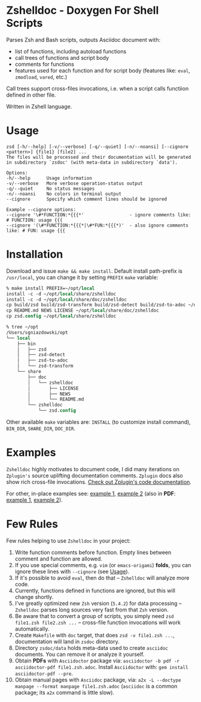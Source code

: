 # Zshelldoc - Doxygen For Shell Scripts

Parses Zsh and Bash scripts, outputs Asciidoc document with:
- list of functions, including autoload functions
- call trees of functions and script body
- comments for functions
- features used for each function and for script body (features like: `eval`, `zmodload`, `vared`, etc.)

Call trees support cross-files invocations, i.e. when a script calls functiion defined in other file.

Written in Zshell language.

# Usage

```
zsd [-h/--help] [-v/--verbose] [-q/--quiet] [-n/--noansi] [--cignore <pattern>] {file1} [file2] ...
The files will be processed and their documentation will be generated
in subdirectory `zsdoc' (with meta-data in subdirectory `data').

Options:
-h/--help      Usage information
-v/--verbose   More verbose operation-status output
-q/--quiet     No status messages
-n/--noansi    No colors in terminal output
--cignore      Specify which comment lines should be ignored

Example --cignore options:
--cignore '\#*FUNCTION:*{{{*'                 - ignore comments like: # FUNCTION: usage {{{
--cignore '(\#*FUNCTION:*{{{*|\#*FUN:*{{{*)'  - also ignore comments like: # FUN: usage {{{
```

# Installation

Download and issue `make && make install`. Default install path-prefix is `/usr/local`, you
can change it by setting `PREFIX` `make` variable:

```SystemVerilog
% make install PREFIX=~/opt/local
install -c -d ~/opt/local/share/zshelldoc
install -c -d ~/opt/local/share/doc/zshelldoc
cp build/zsd build/zsd-transform build/zsd-detect build/zsd-to-adoc ~/opt/local/bin
cp README.md NEWS LICENSE ~/opt/local/share/doc/zshelldoc
cp zsd.config ~/opt/local/share/zshelldoc

% tree ~/opt
/Users/sgniazdowski/opt
└── local
    ├── bin
    │   ├── zsd
    │   ├── zsd-detect
    │   ├── zsd-to-adoc
    │   └── zsd-transform
    └── share
        ├── doc
        │   └── zshelldoc
        │       ├── LICENSE
        │       ├── NEWS
        │       └── README.md
        └── zshelldoc
            └── zsd.config
```

Other available `make` variables are: `INSTALL` (to customize install command),
`BIN_DIR`, `SHARE_DIR`, `DOC_DIR`.

# Examples

`Zshelldoc` highly motivates to document code, I did many iterations on `Zplugin's` source uplifting
documentation comments. `Zplugin` docs also show rich cross-file invocations.
[Check out Zplugin's code documentation](https://github.com/zdharma/zplugin/tree/master/zsdoc).

For other, in-place examples see:
[example 1](https://github.com/zdharma/zshelldoc/blob/master/examples/zsh-syntax-highlighting.zsh.adoc),
[example 2](https://github.com/zdharma/zshelldoc/blob/master/examples/zsh-autosuggestions.zsh.adoc)
(also in **PDF**:
[example 1](https://raw.githubusercontent.com/zdharma/zshelldoc/master/examples/zsh-syntax-highlighting.zsh.pdf),
[example 2](https://raw.githubusercontent.com/zdharma/zshelldoc/master/examples/zsh-autosuggestions.zsh.pdf)).

# Few Rules

Few rules helping to use `Zshelldoc` in your project:

 1. Write function comments before function. Empty lines between comment and function are allowed.
 1. If you use special comments, e.g. `vim` (or `emacs-origami`) **folds**, you can ignore these lines with `--cignore` (see [Usage](https://github.com/zdharma/zshelldoc#usage)).
 1. If it's possible to avoid `eval`, then do that – `Zshelldoc` will analyze more code.
 1. Currently, functions defined in functions are ignored, but this will change shortly.
 1. I've greatly optimized new `Zsh` version (`5.4.2`) for data processing – `Zshelldoc` parses long sources very fast from that `Zsh` version.
 1. Be aware that to convert a group of scripts, you simply need `zsd file1.zsh file2.zsh ...` – cross-file function invocations will work automatically.
 1. Create `Makefile` with `doc` target, that does `zsd -v file1.zsh ...`, documentation will land in `zsdoc` directory.
 1. Directory `zsdoc/data` holds meta-data used to create `asciidoc` documents. You can remove it or analyze it yourself.
 1. Obtain **PDFs** with `Asciidoctor` package via: `asciidoctor -b pdf -r asciidoctor-pdf file1.zsh.adoc`. Install `Asciidoctor` with: `gem install asciidoctor-pdf --pre`.
 1. Obtain manual pages with `Asciidoc` package, via: `a2x -L --doctype manpage --format manpage file1.zsh.adoc` (`asciidoc` is a common package; its `a2x` command is little slow).
